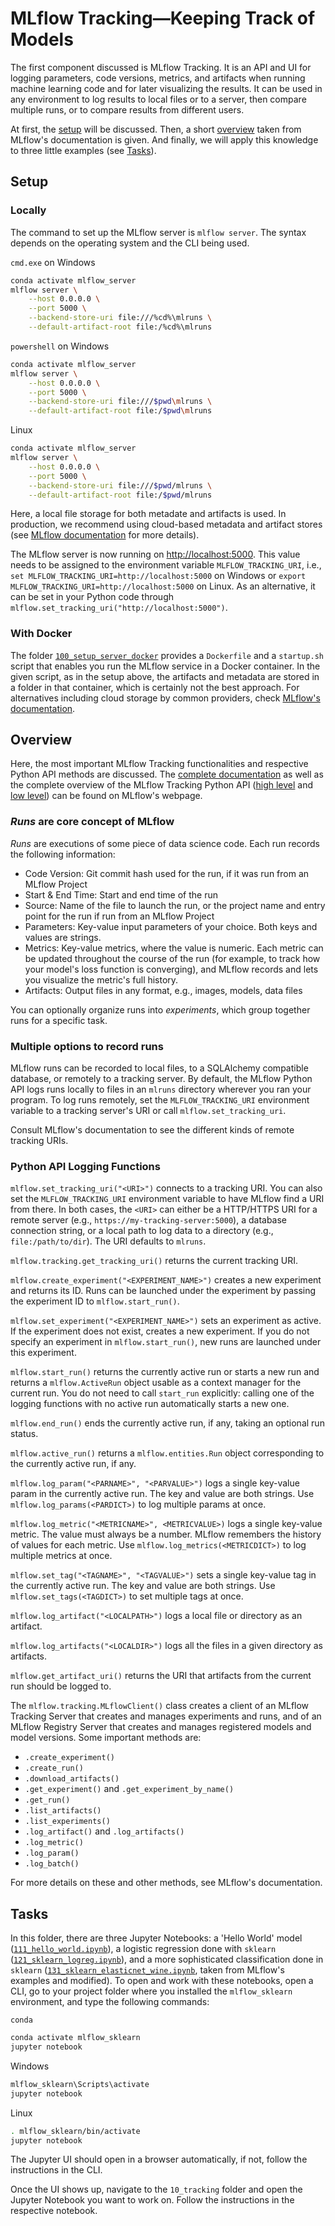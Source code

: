 # MLflow Tracking&mdash;Keeping Track of Models
The first component discussed is MLflow Tracking. It is an API and UI for logging parameters, code versions, metrics, and artifacts when running machine learning code and for later visualizing the results. It can be used in any environment to log results to local files or to a server, then compare multiple runs, or to compare results from different users.

At first, the [setup](#setup) will be discussed. Then, a short [overview](#overview) taken from MLflow's documentation is given. And finally, we will apply this knowledge to three little examples (see [Tasks](#tasks)).

## Setup
### Locally
The command to set up the MLflow server is `mlflow server`. The syntax depends on the operating system and the CLI being used.

`cmd.exe` on Windows
```bash
conda activate mlflow_server
mlflow server \
    --host 0.0.0.0 \
    --port 5000 \
    --backend-store-uri file:///%cd%\mlruns \
    --default-artifact-root file:/%cd%\mlruns
```
`powershell` on Windows
```bash
conda activate mlflow_server
mlflow server \
    --host 0.0.0.0 \
    --port 5000 \
    --backend-store-uri file:///$pwd\mlruns \
    --default-artifact-root file:/$pwd\mlruns
```
Linux
```bash
conda activate mlflow_server
mlflow server \
    --host 0.0.0.0 \
    --port 5000 \
    --backend-store-uri file:///$pwd/mlruns \
    --default-artifact-root file:/$pwd/mlruns
```
Here, a local file storage for both metadate and artifacts is used. In production, we recommend using cloud-based metadata and artifact stores (see [MLflow documentation](https://www.mlflow.org/docs/latest/tracking.html#mlflow-tracking-servers) for more details). 

The MLflow server is now running on <http://localhost:5000>. This value needs to be assigned to the environment variable `MLFLOW_TRACKING_URI`, i.e., `set MLFLOW_TRACKING_URI=http://localhost:5000` on Windows or `export MLFLOW_TRACKING_URI=http://localhost:5000` on Linux. As an alternative, it can be set in your Python code through `mlflow.set_tracking_uri("http://localhost:5000")`.

### With Docker
The folder [`100_setup_server_docker`](./100_setup_server_docker) provides a `Dockerfile` and a `startup.sh` script that enables you run the MLflow service in a Docker container. In the given script, as in the setup above, the artifacts and metadata are stored in a folder in that container, which is certainly not the best approach. For alternatives including cloud storage by common providers, check [MLflow's documentation](https://mlflow.org/docs/latest/tracking.html#mlflow-tracking-servers).

## Overview
Here, the most important MLflow Tracking functionalities and respective Python API methods are discussed. The [complete documentation](https://www.mlflow.org/docs/latest/tracking.html) as well as the complete overview of the MLflow Tracking Python API ([high level](https://mlflow.org/docs/latest/python_api/mlflow.html) and [low level](https://www.mlflow.org/docs/latest/python_api/mlflow.tracking.html)) can be found on MLflow's webpage.

### *Runs* are core concept of MLflow
*Runs* are executions of some piece of data science code. Each run records the following information:
* Code Version: Git commit hash used for the run, if it was run from an MLflow Project
* Start & End Time: Start and end time of the run
* Source: Name of the file to launch the run, or the project name and entry point for the run if run from an MLflow Project
* Parameters: Key-value input parameters of your choice. Both keys and values are strings.
* Metrics: Key-value metrics, where the value is numeric. Each metric can be updated throughout the course of the run (for example, to track how your model's loss function is converging), and MLflow records and lets you visualize the metric's full history.
* Artifacts: Output files in any format, e.g., images, models, data files

You can optionally organize runs into *experiments*, which group together runs for a specific task.

### Multiple options to record runs
MLflow runs can be recorded to local files, to a SQLAlchemy compatible database, or remotely to a tracking server. By default, the MLflow Python API logs runs locally to files in an `mlruns` directory wherever you ran your program. To log runs remotely, set the `MLFLOW_TRACKING_URI` environment variable to a tracking server's URI or call `mlflow.set_tracking_uri`.

Consult MLflow's documentation to see the different kinds of remote tracking URIs.

### Python API Logging Functions
`mlflow.set_tracking_uri("<URI>")` connects to a tracking URI. You can also set the `MLFLOW_TRACKING_URI` environment variable to have MLflow find a URI from there. In both cases, the `<URI>` can either be a HTTP/HTTPS URI for a remote server (e.g., `https://my-tracking-server:5000`), a database connection string, or a local path to log data to a directory (e.g., `file:/path/to/dir`). The URI defaults to `mlruns`.

`mlflow.tracking.get_tracking_uri()` returns the current tracking URI.

`mlflow.create_experiment("<EXPERIMENT_NAME>")` creates a new experiment and returns its ID. Runs can be launched under the experiment by passing the experiment ID to `mlflow.start_run()`.

`mlflow.set_experiment("<EXPERIMENT_NAME>")` sets an experiment as active. If the experiment does not exist, creates a new experiment. If you do not specify an experiment in `mlflow.start_run()`, new runs are launched under this experiment.

`mlflow.start_run()` returns the currently active run or starts a new run and returns a `mlflow.ActiveRun` object usable as a context manager for the current run. You do not need to call `start_run` explicitly: calling one of the logging functions with no active run automatically starts a new one.

`mlflow.end_run()` ends the currently active run, if any, taking an optional run status.

`mlflow.active_run()` returns a `mlflow.entities.Run` object corresponding to the currently active run, if any.

`mlflow.log_param("<PARNAME>", "<PARVALUE>")` logs a single key-value param in the currently active run. The key and value are both strings. Use `mlflow.log_params(<PARDICT>)` to log multiple params at once.

`mlflow.log_metric("<METRICNAME>", <METRICVALUE>)` logs a single key-value metric. The value must always be a number. MLflow remembers the history of values for each metric. Use `mlflow.log_metrics(<METRICDICT>)` to log multiple metrics at once.

`mlflow.set_tag("<TAGNAME>", "<TAGVALUE>")` sets a single key-value tag in the currently active run. The key and value are both strings. Use `mlflow.set_tags(<TAGDICT>)` to set multiple tags at once.

`mlflow.log_artifact("<LOCALPATH>")` logs a local file or directory as an artifact.

`mlflow.log_artifacts("<LOCALDIR>")` logs all the files in a given directory as artifacts.

`mlflow.get_artifact_uri()` returns the URI that artifacts from the current run should be logged to.

The `mlflow.tracking.MLflowClient()` class creates a client of an MLflow Tracking Server that creates and manages experiments and runs, and of an MLflow Registry Server that creates and manages registered models and model versions. Some important methods are:
* `.create_experiment()`
* `.create_run()`
* `.download_artifacts()`
* `.get_experiment()` and `.get_experiment_by_name()`
* `.get_run()`
* `.list_artifacts()`
* `.list_experiments()`
* `.log_artifact()` and `.log_artifacts()`
* `.log_metric()`
* `.log_param()`
* `.log_batch()`

For more details on these and other methods, see MLflow's documentation.

## Tasks
In this folder, there are three Jupyter Notebooks: a 'Hello World' model ([`111_hello_world.ipynb`](./111_hello_world.ipynb)), a logistic regression done with `sklearn` ([`121_sklearn_logreg.ipynb`](./121_sklearn_logreg.ipynb)), and a more sophisticated classification done in `sklearn` ([`131_sklearn_elasticnet_wine.ipynb`](./131_sklearn_elasticnet_wine.ipynb), taken
from MLflow's examples and modified). To open and work with these notebooks, open a CLI, go to your project folder where you installed the `mlflow_sklearn` environment, and type the following commands:

`conda`
```bash
conda activate mlflow_sklearn
jupyter notebook
```
Windows
```bash
mlflow_sklearn\Scripts\activate
jupyter notebook
```
Linux
```bash
. mlflow_sklearn/bin/activate
jupyter notebook
```

The Jupyter UI should open in a browser automatically, if not, follow the instructions in the CLI.

Once the UI shows up, navigate to the `10_tracking` folder and open the Jupyter Notebook you want to work on. Follow the instructions in the respective notebook.